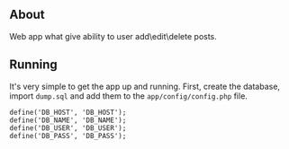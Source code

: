
## About

Web app what give ability to user add\edit\delete posts.


## Running 

It's very simple to get the app up and running. First, create the database, import `dump.sql` and add them to the `app/config/config.php` file.

```
define('DB_HOST', 'DB_HOST');
define('DB_NAME', 'DB_NAME');
define('DB_USER', 'DB_USER');
define('DB_PASS', 'DB_PASS');
```
